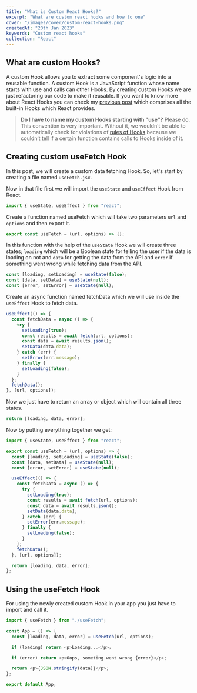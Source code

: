 ```yaml
---
title: "What is Custom React Hooks?"
excerpt: "What are custom react hooks and how to one"
cover: "/images/cover/custom-react-hooks.png"
createdAt: "20th Jan 2023"
keywords: "Custom react hooks"
collection: "React"
---
```


## What are custom Hooks?

A custom Hook allows you to extract some component's logic into a reusable function. A custom Hook is a JavaScript function whose name starts with use and calls can other Hooks. By creating custom Hooks we are just refactoring our code to make it reusable. If you want to know more about React Hooks you can check my [previous post](/blog/61d5118805c061b0e66894a2) which comprises all the built-in Hooks which React provides.

> **Do I have to name my custom Hooks starting with "use"?** Please do. This convention is very important. Without it, we wouldn’t be able to automatically check for violations of [rules of Hooks](https://reactjs.org/docs/hooks-rules.html) because we couldn’t tell if a certain function contains calls to Hooks inside of it.

## Creating custom useFetch Hook

In this post, we will create a custom data fetching Hook. So, let's start by creating a file named `useFetch.jsx`.

Now in that file first we will import the `useState` and `useEffect` Hook from React.

```js
import { useState, useEffect } from "react";
```

Create a function named useFetch which will take two parameters `url` and `options` and then export it.

```js
export const useFetch = (url, options) => {};
```

In this function with the help of the `useState` Hook we will create three states; `loading` which will be a Boolean state for telling the user if the data is loading on not and `data` for getting the data from the API and `error` if something went wrong while fetching data from the API.

```js
const [loading, setLoading] = useState(false);
const [data, setData] = useState(null);
const [error, setError] = useState(null);
```

Create an async function named fetchData which we will use inside the `useEffect` Hook to fetch data.

```js
useEffect(() => {
  const fetchData = async () => {
    try {
      setLoading(true);
      const results = await fetch(url, options);
      const data = await results.json();
      setData(data.data);
    } catch (err) {
      setError(err.message);
    } finally {
      setLoading(false);
    }
  };
  fetchData();
}, [url, options]);
```

Now we just have to return an array or object which will contain all three states.

```js
return [loading, data, error];
```

Now by putting everything together we get:

```js
import { useState, useEffect } from "react";

export const useFetch = (url, options) => {
  const [loading, setLoading] = useState(false);
  const [data, setData] = useState(null);
  const [error, setError] = useState(null);

  useEffect(() => {
    const fetchData = async () => {
      try {
        setLoading(true);
        const results = await fetch(url, options);
        const data = await results.json();
        setData(data.data);
      } catch (err) {
        setError(err.message);
      } finally {
        setLoading(false);
      }
    };
    fetchData();
  }, [url, options]);

  return [loading, data, error];
};
```

## Using the useFetch Hook

For using the newly created custom Hook in your app you just have to import and call it.

```js
import { useFetch } from "./useFetch";

const App = () => {
  const [loading, data, error] = useFetch(url, options);

  if (loading) return <p>Loading...</p>;

  if (error) return <p>Oops, someting went wrong {error}</p>;

  return <p>{JSON.stringify(data)}</p>;
};

export default App;
```
